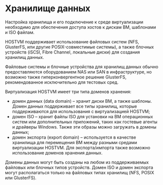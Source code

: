 # Хранилище данных

Настройка хранилища и его подключение к среде виртуализации необходимо для обеспечения доступа хостов к дискам ВМ, шаблонами и ISO файлам.

HOSTVM поддерживает использование файловых систем (NFS, GlusterFS, или другие POSIX-совместимые системы), а также блочных устройств (iSCSI, Fibre Channel, локальные диски) для создания хранилищ данных.

Файловые системы и блочные устройства для хранилищ данных обычно предоставляются оборудованием NAS или SAN в инфраструктуре, но возможно также гиперконвергентное решение GlusterFS, рекомендованное исключительно для тестовых сред.

Виртуализация HOSTVM имеет три типа доменов хранения:

* домен данных (data domain) – хранит диски ВМ, а также шаблоны. Домен данных поддерживает все типы хранилищ, которые поддерживаются для использования с виртуализацией HOSTVM;
* домен ISO – хранит файлы ISO для установки на ВМ операционных систем или дополнительных приложений, таких как гостевые агенты и драйверы Windows. Также эти образы можно загружать в домены данных;
* домен экспорта (export domain) – используется в качестве хранилища для перемещения ВМ между разными средами виртуализации HOSTVM. Для экспорта/импорта также возможно использование  доменов хранения данных.

Домены данных могут быть созданы на любом из поддерживаемых файловых или блочных типов устройств. Домен ISO и домен экспорта могут располагаться только на файловых типах хранилищ (NFS, POSIX или GlusterFS).
